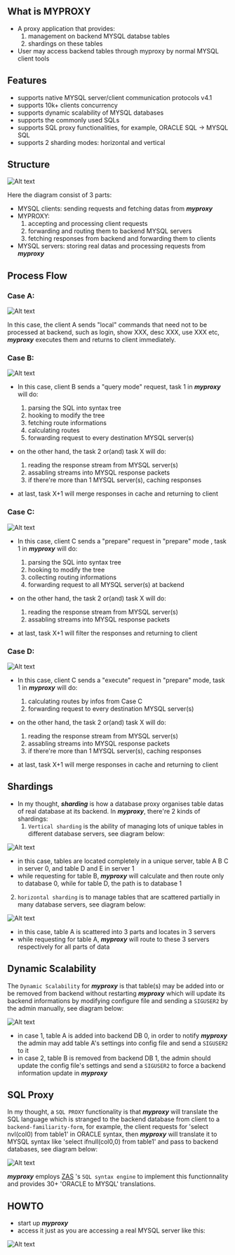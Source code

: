 ## What is MYPROXY

 - A proxy application that provides: 
    1. management on backend MYSQL databse tables 
    2. shardings on these tables
 - User may access backend tables through myproxy by normal MYSQL client tools 


## Features
 - supports native MYSQL server/client communication protocols v4.1
 - supports 10k+ clients concurrency 
 - supports dynamic scalability of MYSQL databases
 - supports the commonly used SQLs
 - supports SQL proxy functionalities, for example, ORACLE SQL -> MYSQL SQL
 - supports 2 sharding modes: horizontal and vertical


## Structure
 ![Alt text](https://github.com/oun111/images/blob/master/myproxy_structure.png)

Here the diagram consist of 3 parts:
 - MYSQL clients: sending requests and fetching datas from ***myproxy***
 - MYPROXY: 
    1. accepting and processing client requests
    2. forwarding and routing them to backend MYSQL servers
    3. fetching responses from backend and forwarding them to clients
 - MYSQL servers: storing real datas and processing requests from ***myproxy***


## Process Flow

### Case A:

 ![Alt text](https://github.com/oun111/images/blob/master/myproxy_process_flow_A.png)
 
 In this case, the client A sends "local" commands that need not to be processed at backend, such as login, show XXX, desc XXX, use XXX etc, ***myproxy*** executes them and returns to client immediately.
 
### Case B:

 ![Alt text](https://github.com/oun111/images/blob/master/myproxy_process_flow_B.png)
 
 - In this case, client B sends a "query mode" request, task 1 in ***myproxy*** will do:
    1. parsing the SQL into syntax tree
    2. hooking to modify the tree
    3. fetching route informations
    4. calculating routes
    5. forwarding request to every destination MYSQL server(s)
    
 - on the other hand, the task 2 or(and) task X will do:
    1. reading the response stream from MYSQL server(s)
    2. assabling streams into MYSQL response packets
    3. if there're more than 1 MYSQL server(s), caching responses
    
 - at last, task X+1 will merge responses in cache and returning to client
 
### Case C:

 ![Alt text](https://github.com/oun111/images/blob/master/myproxy_process_flow_C.png)
 
 - In this case, client C sends a "prepare" request in "prepare" mode , task 1 in ***myproxy*** will do:
    1. parsing the SQL into syntax tree
    2. hooking to modify the tree
    3. collecting routing informations
    4. forwarding request to all MYSQL server(s) at backend
    
 - on the other hand, the task 2 or(and) task X will do:
    1. reading the response stream from MYSQL server(s)
    2. assabling streams into MYSQL response packets
    
 - at last, task X+1 will filter the responses and returning to client
 
### Case D:
 
 ![Alt text](https://github.com/oun111/images/blob/master/myproxy_process_flow_D.png)
 
 - In this case, client C sends a "execute" request in "prepare" mode, task 1 in ***myproxy*** will do:
    1. calculating routes by infos from Case C
    2. forwarding request to every destination MYSQL server(s)
    
 - on the other hand, the task 2 or(and) task X will do:
    1. reading the response stream from MYSQL server(s)
    2. assabling streams into MYSQL response packets
    3. if there're more than 1 MYSQL server(s), caching responses
    
 - at last, task X+1 will merge responses in cache and returning to client


## Shardings
 - In my thought, ***sharding*** is how a database proxy organises table datas of real database at its backend. In ***myproxy***, there're 2 kinds of shardings:
    1. `Vertical sharding` is the ability of managing lots of unique tables in different database servers, see diagram below:
    
  ![Alt text](https://github.com/oun111/images/blob/master/myproxy_sharding_v.png)

   * in this case, tables are located completely in a unique server, table A B C in server 0, and table D and E in server 1
   * while requesting for table B, ***myproxy*** will calculate and then route only to database 0, while for table D, the path is to database 1
   
   2. `horizontal sharding` is to manage tables that are scattered partially in many database servers, see diagram below:
   
  ![Alt text](https://github.com/oun111/images/blob/master/myproxy_sharding_h.png)

   * in this case, table A is scattered into 3 parts and locates in 3 servers
   * while requesting for table A, ***myproxy*** will route to these 3 servers respectively for all parts of data


## Dynamic Scalability
  The `Dynamic Scalability` for ***myproxy*** is that table(s) may be added into or be removed from backend without restarting ***myproxy*** which will update its backend informations by modifying configure file and sending a `SIGUSER2` by the admin manually, see diagram below:
  
  ![Alt text](https://github.com/oun111/images/blob/master/myproxy_dynamic_scalability_A.png)
  
  * in case 1, table A is added into backend DB 0, in order to notify ***myproxy*** the admin may add table A's settings into config file and send a `SIGUSER2` to it
  * in case 2, table B is removed from backend DB 1, the admin should update the config file's settings and send a `SIGUSER2` to force a backend information update in ***myproxy***
  

## SQL Proxy
In my thought, a `SQL PROXY` functionality is that ***myproxy*** will translate the SQL language which is stranged to the backend database from client to a `backend-familiarity-form`, for example, the client requests for 'select nvl(col0) from table1' in ORACLE syntax, then ***myproxy*** will translate it to MYSQL syntax like 'select ifnull(col0,0) from table1' and pass to backend databases, see diagram below:

  ![Alt text](https://github.com/oun111/images/blob/master/myproxy_sql_proxy.png)
  
  ***myproxy*** employs [ZAS](https://github.com/oun111/zas) 's `SQL syntax engine` to implement this functionnality and provides 30+ 'ORACLE to MYSQL' translations.


## HOWTO

 * start up ***myproxy***
 * access it just as you are accessing a real MYSQL server like this:
 
 ![Alt text](https://github.com/oun111/images/blob/master/myproxy_screen.jpg)
